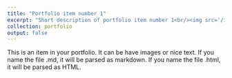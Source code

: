 ```yaml
---
title: "Portfolio item number 1"
excerpt: "Short description of portfolio item number 1<br/><img src='/images/500x300.png'>"
collection: portfolio
output: false
---
```


This is an item in your portfolio. It can be have images or nice text. If you name the file .md, it will be parsed as markdown. If you name the file .html, it will be parsed as HTML. 
